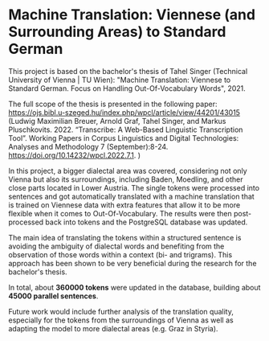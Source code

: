 # Machine Translation: Viennese (and Surrounding Areas) to Standard German
This project is based on the bachelor's thesis of Tahel Singer (Technical University of Vienna | TU Wien): "Machine Translation: Viennese to Standard German. Focus on Handling Out-Of-Vocabulary Words", 2021. 

The full scope of the thesis is presented in the following paper: https://ojs.bibl.u-szeged.hu/index.php/wpcl/article/view/44201/43015 
(Ludwig Maximilian Breuer, Arnold Graf, Tahel Singer, and Markus Pluschkovits. 2022. “Transcribe: A Web-Based Linguistic Transcription Tool”. Working Papers in Corpus Linguistics and Digital Technologies: Analyses and Methodology 7 (September):8-24. https://doi.org/10.14232/wpcl.2022.7.1. )

In this project, a bigger dialectal area was covered, considering not only Vienna but also its surroundings, including Baden, Moedling, and other close parts located in Lower Austria. The single tokens were processed into sentences and got automatically translated with a machine translation that is trained on Viennese data with extra features that allow it to be more flexible when it comes to Out-Of-Vocabulary. The results were then post-processed back into tokens and the PostgreSQL database was updated.

The main idea of translating the tokens within a structured sentence is avoiding the ambiguity of dialectal words and benefiting from the observation of those words within a context (bi- and trigrams). This approach has been shown to be very beneficial during the research for the bachelor's thesis.

In total, about **360000 tokens** were updated in the database, building about **45000 parallel sentences**.

Future work would include further analysis of the translation quality, especially for the tokens from the surroundings of Vienna as well as adapting the model to more dialectal areas (e.g. Graz in Styria).
